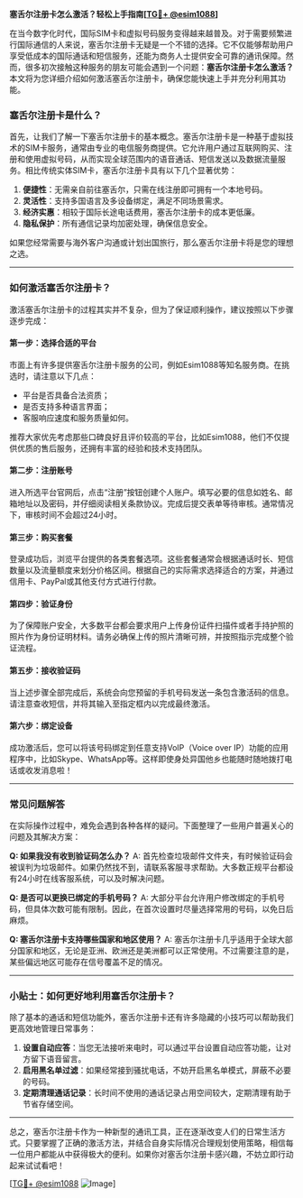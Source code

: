 **塞舌尔注册卡怎么激活？轻松上手指南[[TG💪+ @esim1088](https://t.me/s/esim1088)]**

在当今数字化时代，国际SIM卡和虚拟号码服务变得越来越普及。对于需要频繁进行国际通信的人来说，塞舌尔注册卡无疑是一个不错的选择。它不仅能够帮助用户享受低成本的国际通话和短信服务，还能为商务人士提供安全可靠的通讯保障。然而，很多初次接触这种服务的朋友可能会遇到一个问题：**塞舌尔注册卡怎么激活？** 本文将为您详细介绍如何激活塞舌尔注册卡，确保您能快速上手并充分利用其功能。

### 塞舌尔注册卡是什么？

首先，让我们了解一下塞舌尔注册卡的基本概念。塞舌尔注册卡是一种基于虚拟技术的SIM卡服务，通常由专业的电信服务商提供。它允许用户通过互联网购买、注册和使用虚拟号码，从而实现全球范围内的语音通话、短信发送以及数据流量服务。相比传统实体SIM卡，塞舌尔注册卡具有以下几个显著优势：

1. **便捷性**：无需亲自前往塞舌尔，只需在线注册即可拥有一个本地号码。
2. **灵活性**：支持多国语言及多设备绑定，满足不同场景需求。
3. **经济实惠**：相较于国际长途电话费用，塞舌尔注册卡的成本更低廉。
4. **隐私保护**：所有通信记录均加密处理，确保信息安全。

如果您经常需要与海外客户沟通或计划出国旅行，那么塞舌尔注册卡将是您的理想之选。

---

### 如何激活塞舌尔注册卡？

激活塞舌尔注册卡的过程其实并不复杂，但为了保证顺利操作，建议按照以下步骤逐步完成：

#### 第一步：选择合适的平台
市面上有许多提供塞舌尔注册卡服务的公司，例如Esim1088等知名服务商。在挑选时，请注意以下几点：
- 平台是否具备合法资质；
- 是否支持多种语言界面；
- 客服响应速度和服务质量如何。

推荐大家优先考虑那些口碑良好且评价较高的平台，比如Esim1088，他们不仅提供优质的售后服务，还拥有丰富的经验和技术支持团队。

#### 第二步：注册账号
进入所选平台官网后，点击“注册”按钮创建个人账户。填写必要的信息如姓名、邮箱地址以及密码，并仔细阅读相关条款协议。完成后提交表单等待审核。通常情况下，审核时间不会超过24小时。

#### 第三步：购买套餐
登录成功后，浏览平台提供的各类套餐选项。这些套餐通常会根据通话时长、短信数量以及流量额度来划分价格区间。根据自己的实际需求选择适合的方案，并通过信用卡、PayPal或其他支付方式进行付款。

#### 第四步：验证身份
为了保障账户安全，大多数平台都会要求用户上传身份证件扫描件或者手持护照的照片作为身份证明材料。请务必确保上传的照片清晰可辨，并按照指示完成整个验证流程。

#### 第五步：接收验证码
当上述步骤全部完成后，系统会向您预留的手机号码发送一条包含激活码的信息。请注意查收短信，并将其输入至指定框内以完成最终激活。

#### 第六步：绑定设备
成功激活后，您可以将该号码绑定到任意支持VoIP（Voice over IP）功能的应用程序中，比如Skype、WhatsApp等。这样即使身处异国他乡也能随时随地拨打电话或收发消息啦！

---

### 常见问题解答

在实际操作过程中，难免会遇到各种各样的疑问。下面整理了一些用户普遍关心的问题及其解决方案：

**Q: 如果我没有收到验证码怎么办？**
A: 首先检查垃圾邮件文件夹，有时候验证码会被误判为垃圾邮件。如果仍然找不到，请联系客服寻求帮助。大多数正规平台都设有24小时在线客服系统，可以及时解决问题。

**Q: 是否可以更换已绑定的手机号码？**
A: 大部分平台允许用户修改绑定的手机号码，但具体次数可能有限制。因此，在首次设置时尽量选择常用的号码，以免日后麻烦。

**Q: 塞舌尔注册卡支持哪些国家和地区使用？**
A: 塞舌尔注册卡几乎适用于全球大部分国家和地区，无论是亚洲、欧洲还是美洲都可以正常使用。不过需要注意的是，某些偏远地区可能存在信号覆盖不足的情况。

---

### 小贴士：如何更好地利用塞舌尔注册卡？

除了基本的通话和短信功能外，塞舌尔注册卡还有许多隐藏的小技巧可以帮助我们更高效地管理日常事务：

1. **设置自动应答**：当您无法接听来电时，可以通过平台设置自动应答功能，让对方留下语音留言。
2. **启用黑名单过滤**：如果经常接到骚扰电话，不妨开启黑名单模式，屏蔽不必要的号码。
3. **定期清理通话记录**：长时间不使用的通话记录占用空间较大，定期清理有助于节省存储空间。

---

总之，塞舌尔注册卡作为一种新型的通讯工具，正在逐渐改变人们的日常生活方式。只要掌握了正确的激活方法，并结合自身实际情况合理规划使用策略，相信每一位用户都能从中获得极大的便利。如果你对塞舌尔注册卡感兴趣，不妨立即行动起来试试看吧！

[[TG💪+ @esim1088](https://t.me/s/esim1088) ![Image](https://i.postimg.cc/4NQfJmqS/Snipaste-2025-05-13-00-14-12.png)]